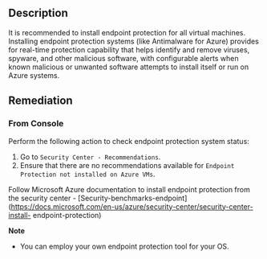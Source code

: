 ## Description

It is recommended to install endpoint protection for all virtual machines. Installing endpoint protection systems (like Antimalware for Azure) provides for real-time protection capability that helps identify and remove viruses, spyware, and other malicious software, with configurable alerts when known malicious or unwanted software attempts to install itself or run on Azure systems.

## Remediation

### From Console

Perform the following action to check endpoint protection system status:

1. Go to `Security Center - Recommendations`.
2. Ensure that there are no recommendations available for `Endpoint Protection not installed on Azure VMs`.

Follow Microsoft Azure documentation to install endpoint protection from the security center - [Security-benchmarks-endpoint](https://docs.microsoft.com/en-us/azure/security-center/security-center-install- endpoint-protection)

**Note**

- You can employ your own endpoint protection tool for your OS.
